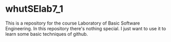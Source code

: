 # whutSElab7_1
This is a repository for the course Laboratory of Basic Software Engineering. In this repository there's nothing special. I just want to use it to learn some basic techniques of github.
